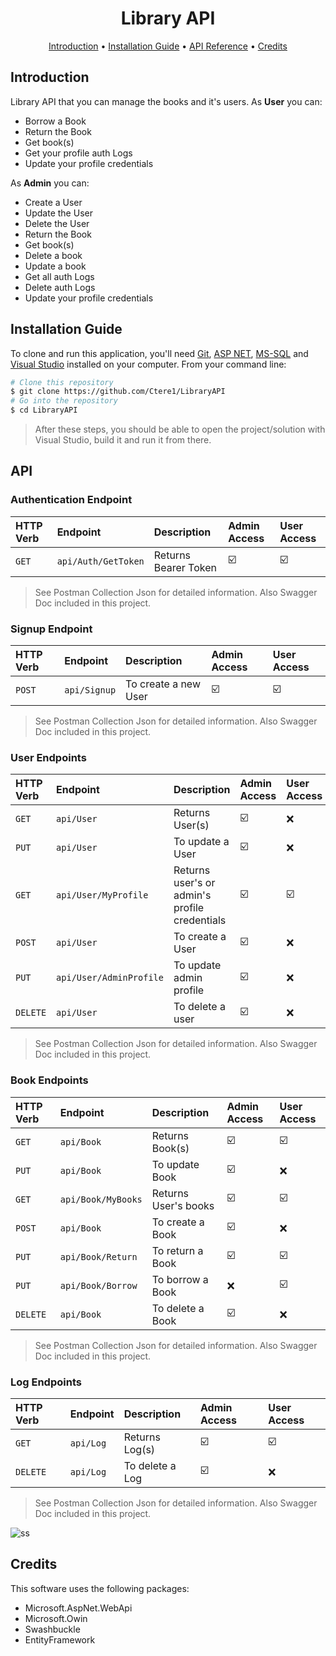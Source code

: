 <h1 align="center">
  Library API
  <br>
</h1>

<p align="center">
  <a href="#introduction">Introduction</a> •
  <a href="#installation-guide">Installation Guide</a> •
  <a href="#api">API Reference</a> •
  <a href="#credits">Credits</a> 
</p>

## Introduction
Library API that you can manage the books and it's users. As **User** you can:
* Borrow a Book 
* Return the Book
* Get book(s) 
* Get your profile auth Logs
* Update your profile credentials

As **Admin** you can:
* Create a User 
* Update the User 
* Delete the User 
* Return the Book
* Get book(s) 
* Delete a book
* Update a book
* Get all auth Logs
* Delete auth Logs
* Update your profile credentials

## Installation Guide

To clone and run this application, you'll need [Git](https://git-scm.com), [ASP NET](https://dotnet.microsoft.com/en-us/apps/aspnet), [MS-SQL](https://www.microsoft.com/en-us/sql-server/sql-server-downloads) and [Visual Studio](https://visualstudio.microsoft.com/downloads/) installed on your computer. From your command line:

```bash
# Clone this repository
$ git clone https://github.com/Ctere1/LibraryAPI
# Go into the repository
$ cd LibraryAPI
```
> After these steps,  you should be able to open the project/solution with Visual Studio, build it and run it from there.

## API

### Authentication Endpoint

| HTTP Verb   | Endpoint                    | Description                                         |Admin Access  | User Access | 
| :---------- | :-----------                |:----------------------------------                  |:-----------  |:----------- |
| `GET`       | `api/Auth/GetToken`         |  Returns Bearer Token                               | ☑️          |  ☑️         |
> See Postman Collection Json for detailed information. Also Swagger Doc included in this project.

### Signup Endpoint

| HTTP Verb   | Endpoint                    | Description                                         |Admin Access  | User Access | 
| :---------- | :-----------                |:----------------------------------                  |:-----------  |:----------- |
| `POST`      | `api/Signup`                |  To create a new User                               | ☑️          |  ☑️         |
> See Postman Collection Json for detailed information. Also Swagger Doc included in this project.

### User Endpoints

| HTTP Verb   | Endpoint                    | Description                                         |Admin Access  | User Access | 
| :---------- | :-----------                |:----------------------------------                  |:-----------  |:----------- |
| `GET`       | `api/User`                  |  Returns User(s)                                    | ☑️           |  ❌        |
| `PUT`       | `api/User`                  |  To update a User                                   | ☑️           |  ❌        |
| `GET`       | `api/User/MyProfile`        |  Returns user's or admin's profile credentials      | ☑️           |  ☑️        |
| `POST`      | `api/User`                  |  To create a User                                   | ☑️           |  ❌        |
| `PUT`       | `api/User/AdminProfile`     |  To update admin profile                            | ☑️           |  ❌        |
| `DELETE`    | `api/User`                  |  To delete a user                                   | ☑️           |  ❌        |
> See Postman Collection Json for detailed information. Also Swagger Doc included in this project.

### Book Endpoints

| HTTP Verb   | Endpoint                    | Description                                         |Admin Access  | User Access | 
| :---------- | :-----------                |:----------------------------------                  |:-----------  |:----------- |
| `GET`       | `api/Book`                  |  Returns Book(s)                                    | ☑️           |  ☑️        |
| `PUT`       | `api/Book`                  |  To update Book                                     | ☑️           |  ❌        |
| `GET`       | `api/Book/MyBooks`          |  Returns User's books                               | ☑️           |  ☑️        |
| `POST`      | `api/Book`                  |  To create a Book                                   | ☑️           |  ❌        |
| `PUT`       | `api/Book/Return`           |  To return a Book                                   | ☑️           |  ☑️        |
| `PUT`       | `api/Book/Borrow`           |  To borrow a Book                                   | ❌           |  ☑️        |
| `DELETE`    | `api/Book`                  |  To delete a Book                                   | ☑️           |  ❌        |
> See Postman Collection Json for detailed information. Also Swagger Doc included in this project.

### Log Endpoints

| HTTP Verb   | Endpoint                    | Description                                         |Admin Access  | User Access | 
| :---------- | :-----------                |:----------------------------------                  |:-----------  |:----------- |
| `GET`       | `api/Log`                   |  Returns Log(s)                                     | ☑️           |  ☑️        |
| `DELETE`    | `api/Log`                   |  To delete a Log                                    | ☑️           |  ❌        |

> See Postman Collection Json for detailed information. Also Swagger Doc included in this project.

![ss](https://user-images.githubusercontent.com/62745858/208373891-02eafe99-4b71-429f-b327-858bcb0e1071.png)


## Credits

This software uses the following packages:

- Microsoft.AspNet.WebApi
- Microsoft.Owin
- Swashbuckle
- EntityFramework
